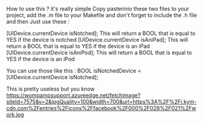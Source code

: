 How to use this ? it's really simple
Copy pasterinio these two files to your project, add the .m file to your Makefile and don't forget to include the .h file and then
Just use these :

[UIDevice.currentDevice isNotched]; This will return a BOOL that is equal to YES if the device is notched
[UIDevice.currentDevice isAniPad]; This will return a BOOL that is equal to YES if the device is an iPad
[UIDevice.currentDevice isAniPod]; This will return a BOOL that is equal to YES if the device is an iPod

You can use those like this :
BOOL isNotchedDevice = [UIDevice.currentDevice isNotched];

This is pretty useless but you know
https://wompampsupport.azureedge.net/fetchimage?siteId=7575&v=2&jpgQuality=100&width=700&url=https%3A%2F%2Fi.kym-cdn.com%2Fentries%2Ficons%2Ffacebook%2F000%2F028%2F021%2Fwork.jpg
